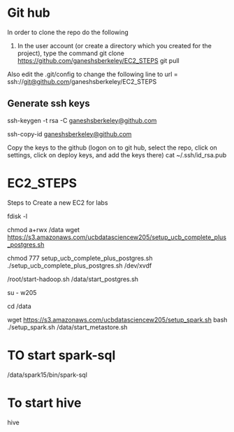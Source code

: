 # Git hub
In order to clone the repo do the following
1.  In the user account (or create a directory which you created for the project), type the command
git clone https://github.com/ganeshsberkeley/EC2_STEPS
git pull

Also edit the .git/config to change the following line to
url = ssh://git@github.com/ganeshsberkeley/EC2_STEPS

Generate ssh keys
-------------------
ssh-keygen -t rsa -C ganeshsberkeley@github.com

ssh-copy-id ganeshsberkeley@github.com

Copy the keys to the github (logon on to git hub, select the repo, click on settings, click on deploy keys, and add the keys there)
cat ~/.ssh/id_rsa.pub

# EC2_STEPS

Steps to Create a new EC2 for labs

fdisk -l

chmod a+rwx /data
wget https://s3.amazonaws.com/ucbdatasciencew205/setup_ucb_complete_plus_postgres.sh

chmod 777 setup_ucb_complete_plus_postgres.sh
./setup_ucb_complete_plus_postgres.sh /dev/xvdf

/root/start-hadoop.sh
/data/start_postgres.sh

su - w205

cd /data

wget https://s3.amazonaws.com/ucbdatasciencew205/setup_spark.sh
bash ./setup_spark.sh
/data/start_metastore.sh

# TO start spark-sql
/data/spark15/bin/spark-sql

# To start hive
hive
